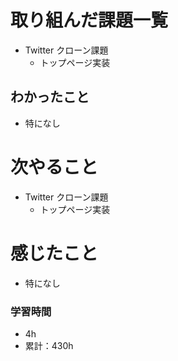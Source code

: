 # 取り組んだ課題一覧

- Twitter クローン課題 
    - トップページ実装

## わかったこと

- 特になし

# 次やること

- Twitter クローン課題 
    - トップページ実装


# 感じたこと

- 特になし

### 学習時間

- 4h
- 累計：430h
